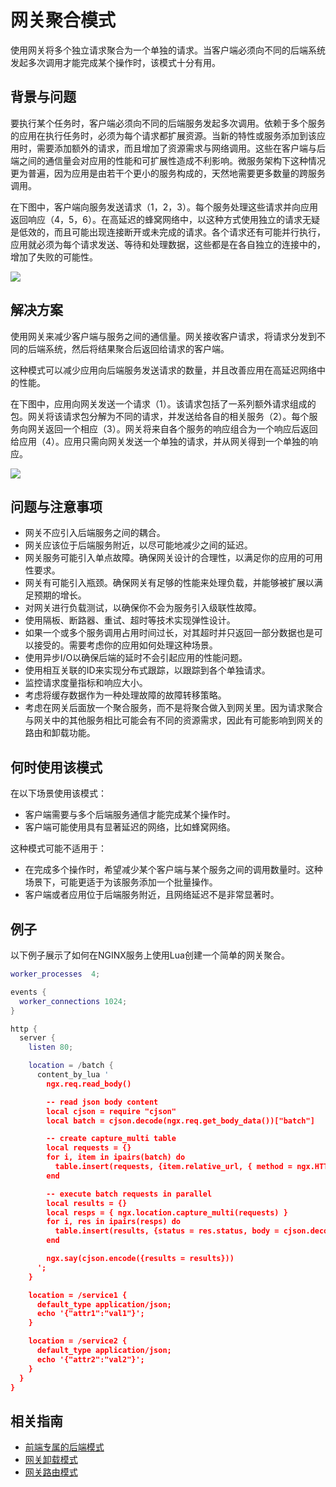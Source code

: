 # 网关聚合模式

使用网关将多个独立请求聚合为一个单独的请求。当客户端必须向不同的后端系统发起多次调用才能完成某个操作时，该模式十分有用。

## 背景与问题

要执行某个任务时，客户端必须向不同的后端服务发起多次调用。依赖于多个服务的应用在执行任务时，必须为每个请求都扩展资源。当新的特性或服务添加到该应用时，需要添加额外的请求，而且增加了资源需求与网络调用。这些在客户端与后端之间的通信量会对应用的性能和可扩展性造成不利影响。微服务架构下这种情况更为普遍，因为应用是由若干个更小的服务构成的，天然地需要更多数量的跨服务调用。

在下图中，客户端向服务发送请求（1，2，3）。每个服务处理这些请求并向应用返回响应（4，5，6）。在高延迟的蜂窝网络中，以这种方式使用独立的请求无疑是低效的，而且可能出现连接断开或未完成的请求。各个请求还有可能并行执行，应用就必须为每个请求发送、等待和处理数据，这些都是在各自独立的连接中的，增加了失败的可能性。

![](https://docs.microsoft.com/en-us/azure/architecture/patterns/_images/gateway-aggregation-problem.png)

## 解决方案

使用网关来减少客户端与服务之间的通信量。网关接收客户请求，将请求分发到不同的后端系统，然后将结果聚合后返回给请求的客户端。

这种模式可以减少应用向后端服务发送请求的数量，并且改善应用在高延迟网络中的性能。

在下图中，应用向网关发送一个请求（1）。该请求包括了一系列额外请求组成的包。网关将该请求包分解为不同的请求，并发送给各自的相关服务（2）。每个服务向网关返回一个相应（3）。网关将来自各个服务的响应组合为一个响应后返回给应用（4）。应用只需向网关发送一个单独的请求，并从网关得到一个单独的响应。

![](https://docs.microsoft.com/en-us/azure/architecture/patterns/_images/gateway-aggregation.png)

## 问题与注意事项

* 网关不应引入后端服务之间的耦合。
* 网关应该位于后端服务附近，以尽可能地减少之间的延迟。
* 网关服务可能引入单点故障。确保网关设计的合理性，以满足你的应用的可用性要求。
* 网关有可能引入瓶颈。确保网关有足够的性能来处理负载，并能够被扩展以满足预期的增长。
* 对网关进行负载测试，以确保你不会为服务引入级联性故障。
* 使用隔板、断路器、重试、超时等技术实现弹性设计。
* 如果一个或多个服务调用占用时间过长，对其超时并只返回一部分数据也是可以接受的。需要考虑你的应用如何处理这种场景。
* 使用异步I/O以确保后端的延时不会引起应用的性能问题。
* 使用相互关联的ID来实现分布式跟踪，以跟踪到各个单独请求。
* 监控请求度量指标和响应大小。
* 考虑将缓存数据作为一种处理故障的故障转移策略。
* 考虑在网关后面放一个聚合服务，而不是将聚合做入到网关里。因为请求聚合与网关中的其他服务相比可能会有不同的资源需求，因此有可能影响到网关的路由和卸载功能。

## 何时使用该模式

在以下场景使用该模式：

* 客户端需要与多个后端服务通信才能完成某个操作时。
* 客户端可能使用具有显著延迟的网络，比如蜂窝网络。

这种模式可能不适用于：

* 在完成多个操作时，希望减少某个客户端与某个服务之间的调用数量时。这种场景下，可能更适于为该服务添加一个批量操作。
* 客户端或者应用位于后端服务附近，且网络延迟不是非常显著时。


## 例子

以下例子展示了如何在NGINX服务上使用Lua创建一个简单的网关聚合。

```lua
worker_processes  4;

events {
  worker_connections 1024;
}

http {
  server {
    listen 80;

    location = /batch {
      content_by_lua '
        ngx.req.read_body()

        -- read json body content
        local cjson = require "cjson"
        local batch = cjson.decode(ngx.req.get_body_data())["batch"]

        -- create capture_multi table
        local requests = {}
        for i, item in ipairs(batch) do
          table.insert(requests, {item.relative_url, { method = ngx.HTTP_GET}})
        end

        -- execute batch requests in parallel
        local results = {}
        local resps = { ngx.location.capture_multi(requests) }
        for i, res in ipairs(resps) do
          table.insert(results, {status = res.status, body = cjson.decode(res.body), header = res.header})
        end

        ngx.say(cjson.encode({results = results}))
      ';
    }

    location = /service1 {
      default_type application/json;
      echo '{"attr1":"val1"}';
    }

    location = /service2 {
      default_type application/json;
      echo '{"attr2":"val2"}';
    }
  }
}
```

## 相关指南

* [前端专属的后端模式](patterns/backends-for-frontends.md)
* [网关卸载模式](patterns/gateway-offloading.md)
* [网关路由模式](patterns/gateway-routing.md)